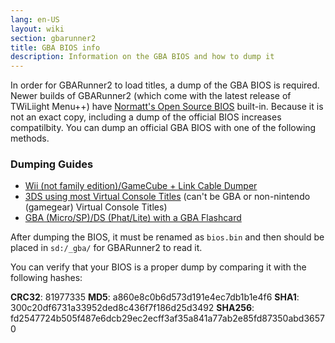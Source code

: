 ```yaml
---
lang: en-US
layout: wiki
section: gbarunner2
title: GBA BIOS info
description: Information on the GBA BIOS and how to dump it
---
```


In order for GBARunner2 to load titles, a dump of the GBA BIOS is required. Newer builds of GBARunner2 (which come with the latest release of TWiLiight Menu++) have [Normatt's Open Source BIOS](https://github.com/Normmatt/gba_bios) built-in. Because it is not an exact copy, including a dump of the official BIOS increases compatilbity. You can dump an official GBA BIOS with one of the following methods.

### Dumping Guides

- [Wii (not family edition)/GameCube + Link Cable Dumper](https://github.com/FIX94/gba-link-cable-dumper) 
- [3DS using most Virtual Console Titles](https://glazedbelmont.github.io/gbabiosdump/) (can't be GBA or non-nintendo (gamegear) Virtual Console Titles) 
- [GBA (Micro/SP)/DS (Phat/Lite) with a GBA Flashcard](https://glazedbelmont.github.io/gbabiosdump/)

After dumping the BIOS, it must be renamed as `bios.bin` and then should be placed in `sd:/_gba/` for GBARunner2 to read it. 

You can verify that your BIOS is a proper dump by comparing it with the following hashes:

**CRC32**: 81977335
**MD5**: a860e8c0b6d573d191e4ec7db1b1e4f6
**SHA1**: 300c20df6731a33952ded8c436f7f186d25d3492
**SHA256**: fd2547724b505f487e6dcb29ec2ecff3af35a841a77ab2e85fd87350abd36570
